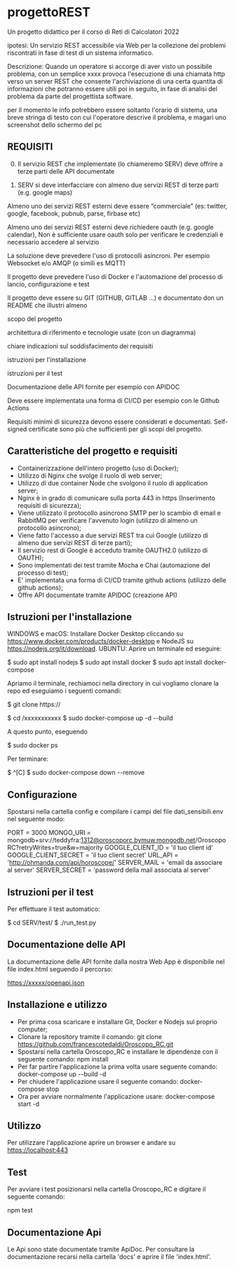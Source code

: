 # progettoREST

Un progetto didattico per il corso di Reti di Calcolatori 2022
  
ipotesi:
Un servizio REST accessibile via Web per la collezione dei problemi riscontrati in fase di test di un sistema informatico.

Descrizione:
Quando un operatore si accorge di aver visto un possibile problema, con un semplice xxxx provoca l'esecuzione di una chiamata http verso un server REST che consente l'archiviazione di una certa quantita di informazioni che potranno essere utili poi in seguito, in fase di analisi del problema da parte del progettista software.

per il momento le info potrebbero essere soltanto l'orario di sistema, una breve stringa di testo con cui l'operatore descrive il problema, e magari uno screenshot dello schermo del pc


## REQUISITI

0. Il servizio REST che implementate (lo chiameremo SERV) deve offrire a terze parti delle API documentate

0. SERV si deve interfacciare con almeno due servizi REST di terze parti (e.g. google maps)

Almeno uno dei servizi REST esterni deve essere “commerciale” (es: twitter, google, facebook, pubnub, parse, firbase etc)

Almeno uno dei servizi REST esterni deve richiedere oauth (e.g. google calendar), Non è sufficiente usare oauth solo per verificare le credenziali è necessario accedere al servizio

La soluzione deve prevedere l'uso di protocolli asincroni. Per esempio Websocket e/o AMQP (o simili es MQTT)

Il progetto deve prevedere l'uso di Docker e l'automazione del processo di lancio, configurazione e test

Il progetto deve essere su GIT (GITHUB, GITLAB ...) e documentato don un README che illustri almeno 

scopo del progetto

architettura di riferimento e tecnologie usate (con un diagramma)

chiare indicazioni sul soddisfacimento dei requisiti

istruzioni per l'installazione

istruzioni per il test

Documentazione delle API fornite per esempio con APIDOC

Deve essere implementata una forma di CI/CD per esempio con le Github Actions

Requisiti minimi di sicurezza devono essere considerati e documentati. Self-signed certificate sono più che sufficienti per gli scopi del progetto.

## Caratteristiche del progetto e requisiti

- Containerizzazione dell'intero progetto (uso di Docker);
- Utilizzo di Nginx che svolge il ruolo di web server;
- Utilizzo di due container Node che svolgono il ruolo di application server;
- Nginx è in grado di comunicare sulla porta 443 in https (Inserimento requisiti di sicurezza);
- Viene utilizzato il protocollo asincrono SMTP per lo scambio di email e RabbitMQ per verificare l'avvenuto login (utilizzo di almeno un protocollo asincrono);
- Viene fatto l'accesso a due servizi REST tra cui Google (utilizzo di almeno due servizi REST di terze parti);
- Il servizio rest di Google è acceduto tramite OAUTH2.0 (utilizzo di OAUTH);
- Sono implementati dei test tramite Mocha e Chai (automazione del processo di test);
- E' implementata una forma di CI/CD tramite github actions (utilizzo delle github actions);
- Offre API documentate tramite APIDOC (creazione API)

## Istruzioni per l'installazione

WINDOWS e macOS: Installare Docker Desktop cliccando su <https://www.docker.com/products/docker-desktop> e NodeJS su <https://nodejs.org/it/download>.
UBUNTU: Aprire un terminale ed eseguire:

$ sudo apt install nodejs
$ sudo apt install docker
$ sudo apt install docker-compose

Apriamo il terminale, rechiamoci nella directory in cui vogliamo clonare la repo ed eseguiamo i seguenti comandi:

$ git clone https://

$ cd /xxxxxxxxxxx
$ sudo docker-compose up -d --build

A questo punto, eseguendo

$ sudo docker ps

Per terminare:

$ ^[C]
$ sudo docker-compose down --remove

## Configurazione

Spostarsi nella cartella config e compilare i campi del file dati_sensibili.env nel seguente modo:

PORT = 3000
MONGO_URI = mongodb+srv://teddyfra:1312@oroscoporc.bymuw.mongodb.net/OroscopoRC?retryWrites=true&w=majority
GOOGLE_CLIENT_ID = 'il tuo client id'
GOOGLE_CLIENT_SECRET = 'il tuo client secret'
URL_API = 'http://ohmanda.com/api/horoscope/'
SERVER_MAIL = 'email da associare al server'
SERVER_SECRET = 'password della mail associata al server'

## Istruzioni per il test

Per effettuare il test automatico:

$ cd SERV/test/
$ ./run_test.py

## Documentazione delle API

La documentazione delle API fornite dalla nostra Web App è disponibile nel file index.html seguendo il percorso:

<https://xxxxx/openapi.json>

## Installazione e utilizzo

- Per prima cosa scaricare e installare Git, Docker e Nodejs sul proprio computer;
- Clonare la repository tramite il comando:
git clone <https://github.com/francescotedaldi/Oroscopo_RC.git>
- Spostarsi nella cartella Oroscopo_RC e installare le dipendenze con il seguente comando:
npm install
- Per far partire l'applicazione la prima volta usare seguente comando:
docker-compose up --build -d
- Per chiudere l'applicazione usare il seguente comando:
docker-compose stop
- Ora per avviare normalmente l'applicazione usare:
docker-compose start -d

## Utilizzo

Per utilizzare l'applicazione aprire un browser e andare su <https://localhost:443>

## Test

Per avviare i test posizionarsi nella cartella Oroscopo_RC e digitare il seguente comando:

npm test

## Documentazione Api

Le Api sono state documentate tramite ApiDoc. Per consultare la documentazione recarsi nella cartella 'docs' e aprire il file 'index.html'.
